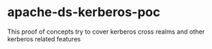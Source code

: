 # apache-ds-kerberos-poc
 This proof of concepts try to cover kerberos cross realms and other kerberos related features
